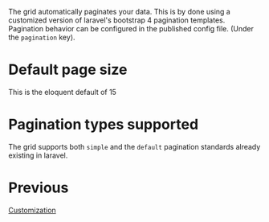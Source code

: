 The grid automatically paginates your data. This is by done using a customized version of laravel's bootstrap 4 pagination 
templates. Pagination behavior can be configured in the published config file. (Under the `pagination` key).

# Default page size
This is the eloquent default of 15

# Pagination types supported
The grid supports both `simple` and the `default` pagination standards already existing in laravel.

# Previous
[Customization](customization.md)